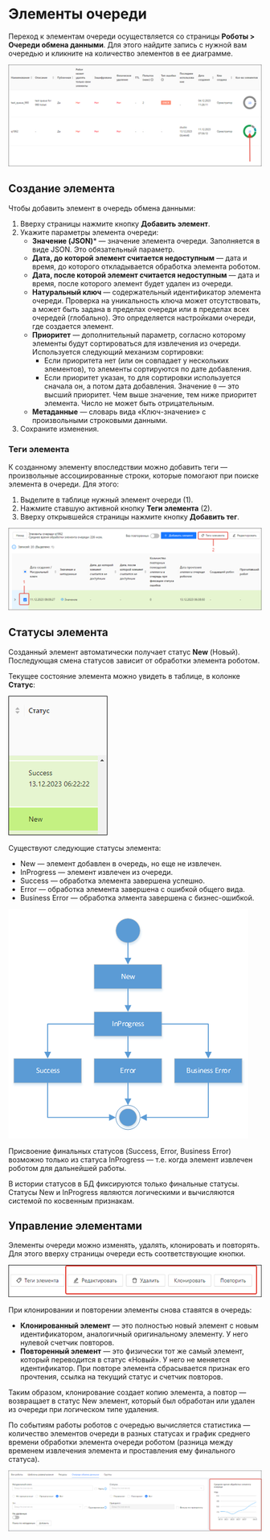 # Элементы очереди

Переход к элементам очереди осуществляется со страницы **Роботы > Очереди обмена данными**. Для этого найдите запись с нужной вам очередью и кликните на количество элементов в ее диаграмме.

![](<../../../.gitbook/assets1/come-in-queue.png>)

## Создание элемента

Чтобы добавить элемент в очередь обмена данными:
1. Вверху страницы нажмите кнопку **Добавить элемент**.
3. Укажите параметры элемента очереди:
   * **Значение (JSON)**\* — значение элемента очереди. Заполняется в виде JSON. Это обязательный параметр.
   * **Дата, до которой элемент считается недоступным** — дата и время, до которого откладывается обработка элемента роботом.
   * **Дата, после которой элемент считается недоступным** — дата и время, после которого элемент будет удален из очереди.
   * **Натуральный ключ** — содержательный идентификатор элемента очереди. Проверка на уникальность ключа может отсутствовать, а может быть задана в пределах очереди или в пределах всех очередей (глобально). Это определяется настройками очереди, где создается элемент.
   * **Приоритет** — дополнительный параметр, согласно которому элементы будут сортироваться для извлечения из очереди. Используется следующий механизм сортировки:
     * Если приоритета нет (или он совпадает у нескольких элементов), то элементы сортируются по дате добавления.
     * Если приоритет указан, то для сортировки используется сначала он, а потом дата добавления. Значение `0` — это высший приоритет. Чем выше значение, тем ниже приоритет элемента. Число не может быть отрицательным. 
   * **Метаданные** — словарь вида «Ключ-значение» с произвольными строковыми данными. 
3. Сохраните изменения.

### Теги элемента

К созданному элементу впоследствии можно добавить теги — произвольные ассоциированные строки, которые помогают при поиске элемента в очереди. Для этого:
1. Выделите в таблице нужный элемент очереди (1).
2. Нажмите ставшую активной кнопку **Теги элемента** (2).
3. Вверху открывшейся страницы нажмите кнопку **Добавить тег**.

![](<../../../.gitbook/assets1/add-item-tag.png>)


## Статусы элемента 

Созданный элемент автоматически получает статус **New** (Новый). Последующая смена статусов зависит от обработки элемента роботом. 

Текущее состояние элемента можно увидеть в таблице, в колонке **Статус**:

![](<../../../.gitbook/assets1/orch-item-state.png>)

Существуют следующие статусы элемента: 
* New — элемент добавлен в очередь, но еще не извлечен.
* InProgress — элемент извлечен из очереди.
* Success — обработка элемента завершена успешно.
* Error — обработка элемента завершена с ошибкой общего вида.
* Business Error — обработка элмента завершена с бизнес-ошибкой.

![](<../../../.gitbook/assets1/items-states-diargam.png>)  

Присвоение финальных статусов (Success, Error, Business Error) возможно только из статуса InProgress — т.е. когда элемент извлечен роботом для дальнейшей работы.

В истории статусов в БД фиксируются только финальные статусы. Статусы New и InProgress являются логическими и вычисляются системой по косвенным признакам.

## Управление элементами

Элементы очереди можно изменять, удалять, клонировать и повторять. Для этого вверху страницы очереди есть соответствующие кнопки.

![](<../../../.gitbook/assets1/work-buttons-for-items.png>)

При клонировании и повторении элементы снова ставятся в очередь:
* **Клонированный элемент** — это полностью новый элемент с новым идентификатором, аналогичный оригинальному элементу. У него нулевой счетчик повторов.
* **Повторенный элемент** — это физически тот же самый элемент, который переводится в статус «Новый». У него не меняется идентификатор. При повторе элемента сбрасывается признак его прочтения, ссылка на текущий статус и счетчик повторов. 

Таким образом, клонирование создает копию элемента, а повтор — возвращает в статус New элемент, который был обработан или удален из очереди при логическом типе удаления.

По событиям работы роботов с очередью вычисляется статистика — количество элементов очереди в разных статусах и график среднего времени обработки элемента очереди роботом (разница между временем извлечения элемента и проставления ему финального статуса).   


![](<../../../.gitbook/assets1/average-item-processing-time.png>)
